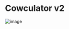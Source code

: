 # Cowculator v2

![image](https://github.com/user-attachments/assets/c304ce5f-181d-4445-aa47-fe59accfa81f)
